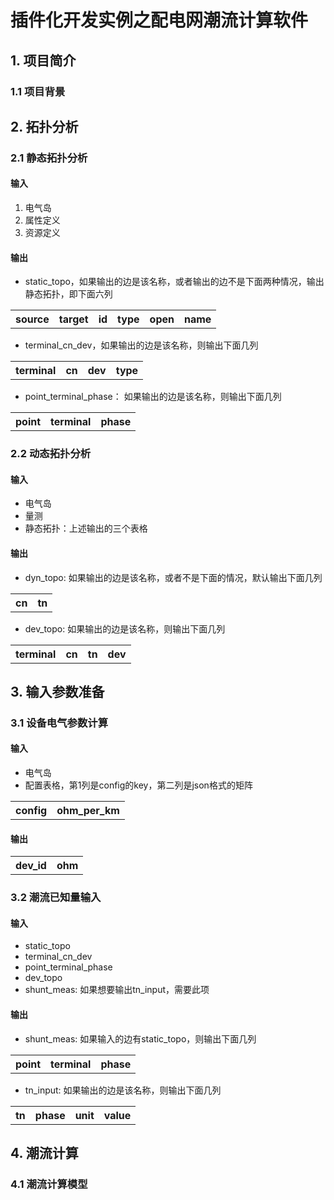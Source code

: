 # 插件化开发实例之配电网潮流计算软件

## 1. 项目简介
### 1.1 项目背景

## 2. 拓扑分析
###  2.1 静态拓扑分析

#### 输入

1. 电气岛
2. 属性定义
3. 资源定义

#### 输出

- static_topo，如果输出的边是该名称，或者输出的边不是下面两种情况，输出静态拓扑，即下面六列
<table>
    <th>source</th>
    <th>target</th>
    <th>id</th>
    <th>type</th>
    <th>open</th>
    <th>name</th>
</table>

- terminal_cn_dev，如果输出的边是该名称，则输出下面几列
<table>
    <th>terminal</th>
    <th>cn</th>
    <th>dev</th>
    <th>type</th>
</table>

- point_terminal_phase： 如果输出的边是该名称，则输出下面几列
<table>
    <th>point</th>
    <th>terminal</th>
    <th>phase</th>
</table>

###  2.2 动态拓扑分析

#### 输入

- 电气岛
- 量测
- 静态拓扑：上述输出的三个表格

#### 输出

- dyn_topo: 如果输出的边是该名称，或者不是下面的情况，默认输出下面几列
<table>
    <th>cn</th>
    <th>tn</th>
</table>

- dev_topo: 如果输出的边是该名称，则输出下面几列
<table>
    <th>terminal</th>
    <th>cn</th>
    <th>tn</th>
    <th>dev</th>
</table>

## 3. 输入参数准备
### 3.1 设备电气参数计算
#### 输入
- 电气岛
- 配置表格，第1列是config的key，第二列是json格式的矩阵

<table>
    <th>config</th>
    <th>ohm_per_km</th>
</table>

#### 输出

<table>
    <th>dev_id</th>
    <th>ohm</th>
</table>

### 3.2 潮流已知量输入
#### 输入
- static_topo
- terminal_cn_dev
- point_terminal_phase
- dev_topo
- shunt_meas: 如果想要输出tn_input，需要此项

#### 输出

- shunt_meas: 如果输入的边有static_topo，则输出下面几列
<table>
    <th>point</th>
    <th>terminal</th>
    <th>phase</th>
</table>

- tn_input: 如果输出的边是该名称，则输出下面几列
<table>
    <th>tn</th>
    <th>phase</th>
    <th>unit</th>
    <th>value</th>
</table>

## 4. 潮流计算
###  4.1 潮流计算模型